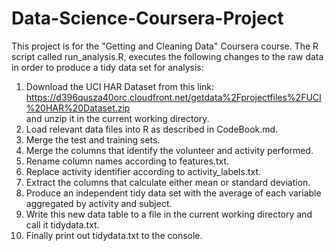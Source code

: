 # Data-Science-Coursera-Project
This project is for the "Getting and Cleaning Data" Coursera course. The R script called run_analysis.R, executes the following
changes to the raw data in order to produce a tidy data set for analysis:

1. Download the UCI HAR Dataset from this link: 
https://d396qusza40orc.cloudfront.net/getdata%2Fprojectfiles%2FUCI%20HAR%20Dataset.zip  
and unzip it in the current working directory.
1. Load relevant data files into R as described in CodeBook.md.
1. Merge the test and training sets.
1. Merge the columns that identify the volunteer and activity performed.
1. Rename column names according to features.txt.
1. Replace activity identifier according to activity_labels.txt.
1. Extract the columns that calculate either mean or standard deviation.
1. Produce an independent tidy data set with the average of each variable aggregated by activity and subject.
1. Write this new data table to a file in the current working directory and call it tidydata.txt.
1. Finally print out tidydata.txt to the console.

